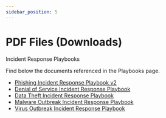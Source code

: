 ```yaml
---
sidebar_position: 5
---
```


# PDF Files (Downloads)

Incident Response Playbooks

Find below the documents referenced in the Playbooks page.
- [Phishing Incident Response Playbook v2](docs\Phishing-Incident-Response-Playbook-v2.pdf)
- [Denial of Service Incident Response Playbook](docs\Denial-Of-Service-Incident-Response-Playbook.pdf)
- [Data Theft Incident Response Playbook](docs\Data-Theft-Incident-Response-Playbook.pdf)
- [Malware Outbreak Incident Response Playbook](docs\Malware-Outbreak-Incident-Response-Playbook.pdf)
- [Virus Outbreak Incident Response Playbook](docs\Virus-Outbreak-Incident-Response-Playbook.pdf)